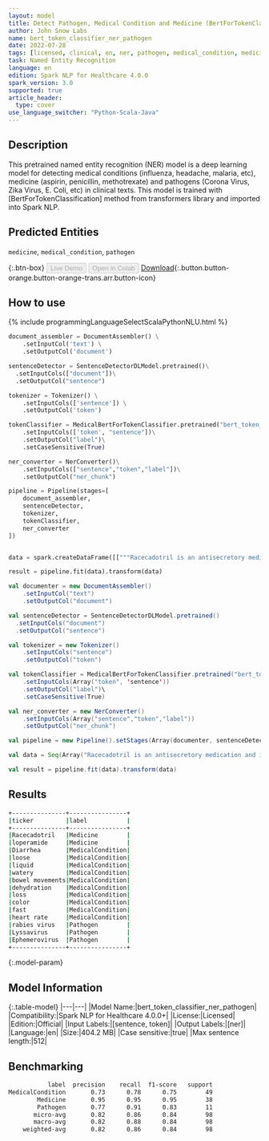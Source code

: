 ```yaml
---
layout: model
title: Detect Pathogen, Medical Condition and Medicine (BertForTokenClassifier)
author: John Snow Labs
name: bert_token_classifier_ner_pathogen
date: 2022-07-28
tags: [licensed, clinical, en, ner, pathogen, medical_condition, medicine, berfortokenclassification]
task: Named Entity Recognition
language: en
edition: Spark NLP for Healthcare 4.0.0
spark_version: 3.0
supported: true
article_header:
  type: cover
use_language_switcher: "Python-Scala-Java"
---
```


## Description

This pretrained named entity recognition (NER) model is a deep learning model for detecting medical conditions (influenza, headache, malaria, etc), medicine (aspirin, penicillin, methotrexate) and pathogens (Corona Virus, Zika Virus, E. Coli, etc) in clinical texts. This model is trained with [BertForTokenClassification] method from transformers library and imported into Spark NLP.

## Predicted Entities

`medicine`, `medical_condition`, `pathogen`

{:.btn-box}
<button class="button button-orange" disabled>Live Demo</button>
<button class="button button-orange" disabled>Open in Colab</button>
[Download](https://s3.amazonaws.com/auxdata.johnsnowlabs.com/clinical/models/bert_token_classifier_ner_pathogen_en_4.0.0_3.0_1659033806498.zip){:.button.button-orange.button-orange-trans.arr.button-icon}

## How to use



<div class="tabs-box" markdown="1">
{% include programmingLanguageSelectScalaPythonNLU.html %}

```python
document_assembler = DocumentAssembler() \
    .setInputCol('text') \
    .setOutputCol('document')

sentenceDetector = SentenceDetectorDLModel.pretrained()\
  .setInputCols(["document"])\
  .setOutputCol("sentence")

tokenizer = Tokenizer() \
    .setInputCols(['sentence']) \
    .setOutputCol('token')

tokenClassifier = MedicalBertForTokenClassifier.pretrained("bert_token_classifier_ner_pathogen", "en", "clinical/models")\
    .setInputCols(['token', "sentence"])\
    .setOutputCol("label")\
    .setCaseSensitive(True)

ner_converter = NerConverter()\
    .setInputCols(["sentence","token","label"])\
    .setOutputCol("ner_chunk")

pipeline = Pipeline(stages=[
    document_assembler,
    sentenceDetector, 
    tokenizer,
    tokenClassifier,
    ner_converter
])


data = spark.createDataFrame([["""Racecadotril is an antisecretory medication and it has better tolerability than loperamide. Diarrhea is the condition of having loose, liquid or watery bowel movements each day. Signs of dehydration often begin with loss of the normal stretchiness of the skin. This can progress to loss of skin color, a fast heart rate as it becomes more severe; while it has been speculated that rabies virus, Lyssavirus and Ephemerovirus could be transmitted through aerosols, studies have concluded that this is only feasible in limited conditions."""]]).toDF("text")

result = pipeline.fit(data).transform(data)

```
```scala
val documenter = new DocumentAssembler() 
    .setInputCol("text") 
    .setOutputCol("document")

val sentenceDetector = SentenceDetectorDLModel.pretrained()
  .setInputCols("document")
  .setOutputCol("sentence")

val tokenizer = new Tokenizer()
    .setInputCols("sentence")
    .setOutputCol("token")

val tokenClassifier = MedicalBertForTokenClassifier.pretrained("bert_token_classifier_ner_pathogen", "en", "clinical/models")
    .setInputCols(Array("token", 'sentence'))
    .setOutputCol("label")\
    .setCaseSensitive(True)

val ner_converter = new NerConverter()
    .setInputCols(Array("sentence","token","label"))
    .setOutputCol("ner_chunk")

val pipeline = new Pipeline().setStages(Array(documenter, sentenceDetector, tokenizer, tokenClassifier, ner_converter))

val data = Seq(Array("Racecadotril is an antisecretory medication and it has better tolerability than loperamide. Diarrhea is the condition of having loose, liquid or watery bowel movements each day. Signs of dehydration often begin with loss of the normal stretchiness of the skin. This can progress to loss of skin color, a fast heart rate as it becomes more severe; while it has been speculated that rabies virus, Lyssavirus and Ephemerovirus could be transmitted through aerosols, studies have concluded that this is only feasible in limited conditions.")).toDS.toDF("text")

val result = pipeline.fit(data).transform(data)
```
</div>

## Results

```bash
+---------------+----------------+
|ticker         |label           |
+---------------+----------------+
|Racecadotril   |Medicine        |
|loperamide     |Medicine        |
|Diarrhea       |MedicalCondition|
|loose          |MedicalCondition|
|liquid         |MedicalCondition|
|watery         |MedicalCondition|
|bowel movements|MedicalCondition|
|dehydration    |MedicalCondition|
|loss           |MedicalCondition|
|color          |MedicalCondition|
|fast           |MedicalCondition|
|heart rate     |MedicalCondition|
|rabies virus   |Pathogen        |
|Lyssavirus     |Pathogen        |
|Ephemerovirus  |Pathogen        |
+---------------+----------------+
```

{:.model-param}
## Model Information

{:.table-model}
|---|---|
|Model Name:|bert_token_classifier_ner_pathogen|
|Compatibility:|Spark NLP for Healthcare 4.0.0+|
|License:|Licensed|
|Edition:|Official|
|Input Labels:|[sentence, token]|
|Output Labels:|[ner]|
|Language:|en|
|Size:|404.2 MB|
|Case sensitive:|true|
|Max sentence length:|512|

## Benchmarking

```bash
           label  precision    recall  f1-score   support
MedicalCondition       0.73      0.78      0.75        49
        Medicine       0.95      0.95      0.95        38
        Pathogen       0.77      0.91      0.83        11
       micro-avg       0.82      0.86      0.84        98
       macro-avg       0.82      0.88      0.84        98
    weighted-avg       0.82      0.86      0.84        98
```
